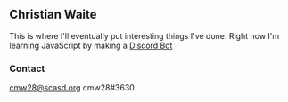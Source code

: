 ## Christian Waite
This is where I'll eventually put interesting things I've done. Right now I'm learning JavaScript by making a [Discord Bot](https://github.com/cmw28/discordbot)
### Contact
cmw28@scasd.org
cmw28#3630
